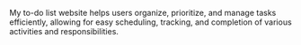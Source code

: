 My to-do list website helps users organize, prioritize, and manage tasks efficiently, allowing for easy scheduling, tracking, and completion of various activities and responsibilities.
